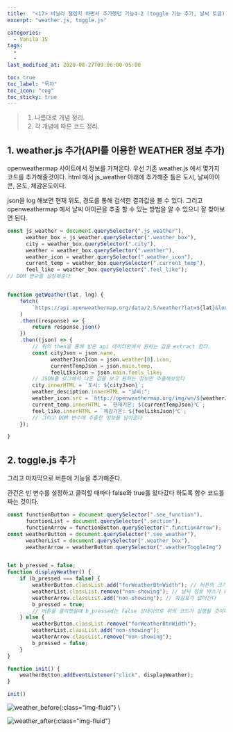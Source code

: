 ```yaml
---
title:  "<17> 바닐라 챌린지 하면서 추가했던 기능4-2 (toggle 기능 추가, 날씨 토글)"
excerpt: "weather.js, toggle.js"

categories:
  - Vanila JS
tags:
  - 
  - 
last_modified_at: 2020-08-27T09:06:00-05:00

toc: true
toc_label: "목차"
toc_icon: "cog"
toc_sticky: true
---
```


> 1. 나름대로 개념 정리.  
> 2. 각 개념에 따른 코드 정리.  


## 1. weather.js 추가(API를 이용한 WEATHER 정보 추가)

openweathermap 사이트에서 정보를 가져온다. 우선 기존 weather.js 에서 몇가지 코드를 추가해줄것이다. html 에서 js_weather 아래에 추가해준 틀은 도시, 날씨아이콘, 온도, 체감온도이다. 

json을 log 해보면 현재 위도, 경도를 통해 검색한 결과값을 볼 수 있다. 그리고 openweathermap 에서 날씨 아이콘을 추출 할 수 있는 방법을 알 수 있으니 잘 찾아보면 된다.


```javascript
const js_weather = document.querySelector(".js_weather"),
      weather_box = js_weather.querySelector(".weather_box"),
      city = weather_box.querySelector(".city"),
      weather = weather_box.querySelector(".weather"),
      weather_icon = weather.querySelector(".weather_icon"),
      current_temp = weather_box.querySelector(".current_temp"),
      feel_like = weather_box.querySelector(".feel_like");
// DOM 변수를 설정해준다


function getWeather(lat, lng) {
    fetch(
        `https://api.openweathermap.org/data/2.5/weather?lat=${lat}&lon=${lng}&appid=${API_KEY}&units=metric&lang=kr`
    )
    .then((response) => {
        return response.json() 
    })
    .then((json) => {
        // 위의 then을 통해 받은 api 데이터안에서 원하는 값을 extract 한다.
        const cityJson = json.name,
              weatherJsonIcon = json.weather[0].icon,
              currentTempJson = json.main.temp,
              feelLiksJson = json.main.feels_like; 
        // JSON을 로그해서 나온 값을 보고 원하는 정보만 추출해보았다
        city.innerHTML = `도시: ${cityJson}`;
        weather_desciption.innerHTML = "날씨:";
        weather_icon.src = `http://openweathermap.org/img/wn/${weatherJsonIcon}.png`;
        current_temp.innerHTML = `현재기온: ${currentTempJson}℃`;
        feel_like.innerHTML = `체감기온: ${feelLiksJson}℃`;
        // 그리고 DOM 변수에 추출한 정보를 담아준다
    });

}

```

## 2. toggle.js 추가

그리고 마지막으로 버튼에 기능을 추가해준다.

관건은 빈 변수를 설정하고 클릭할 때마다 false와 true를 왔다갔다 하도록 함수 코드를 짜는 것이다.

```javascript
const functionButton = document.querySelector(".see_function"),
      fucntionList = document.querySelector(".section"),
      functionArrow = functionButton.querySelector(".functionArrow");
const weatherButton = document.querySelector(".see_weather"),
      weatherList = document.querySelector(".weather_box"),
      weatherArrow = weatherButton.querySelector(".weatherToggleImg")


let b_pressed = false;
function displayWeather() {
    if (b_pressed === false) {
        weatherButton.classList.add("forWeatherBtnWidth"); // 버튼의 크기와 모양 위치가 weather.css 에서 설정해준 forWeatherBtnWidth에 의해 바뀐다.
        weatherList.classList.remove("non-showing"); // 날씨 정보 박스가 나타난다.
        weatherArrow.classList.add("non-showing"); // 화살표가 없어진다
        b_pressed = true;
        // 버튼을 클릭했을때 b_pressed는 false 상태이므로 위의 코드가 실행될 것이다. 그리도 다시 클릭하면 아래의 함수가 설정된다.
    } else {
        weatherButton.classList.remove("forWeatherBtnWidth");
        weatherList.classList.add("non-showing");
        weatherArrow.classList.remove("non-showing");
        b_pressed = false;
    }
}

function init() {
    weatherButton.addEventListener("click", displayWeather);
}

init()

```

![weather_before](https://yeonghunko.github.io/assets/img/vanila/weather_before.png){:class="img-fluid"} \

![weather_after](https://yeonghunko.github.io/assets/img/vanila/weather_after.png){:class="img-fluid"}



